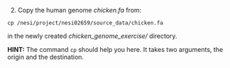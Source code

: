 2. Copy the human genome *chicken.fa* from: 

```
cp /nesi/project/nesi02659/source_data/chicken.fa
```

in the newly created *chicken_genome_exercise/* directory.


**HINT:** The command ```cp``` should help you here. It takes two arguments, the origin and the destination.

